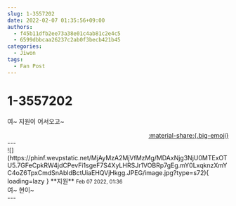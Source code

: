 ```yaml
---
slug: 1-3557202
date: 2022-02-07 01:35:56+09:00
authors:
  - f45b11dfb2ee73a38e01c4ab81c2e4c5
  - 6599dbbcaa26237c2ab0f3becb421b45
categories:
  - Jiwon
tags:
  - Fan Post
---
```


# 1-3557202

<div class="post-container" markdown="1">
<div class="content-container md-sidebar__scrollwrap" markdown="1">

여~ 지원이 어서오고~

</div>
</div>

<div style="text-align: right;" markdown="1">
<a href="https://weverse.io/fromis9/fanpost/1-3557202" style="text-align: right;">:material-share:{.big-emoji}</a>
</div>
---

<div class="comments-container md-sidebar__scrollwrap" markdown="1">
<div class="comment" markdown="1">
<div class='id-container' markdown="1">
![](https://phinf.wevpstatic.net/MjAyMzA2MjVfMzMg/MDAxNjg3NjU0MTExOTU5.7GFeCpkRW4jdCPevFi1sgeF7S4XyLHRSJr1VOBRp7gEg.mY0LxqknzXmYC4oZ6TpxCmdSnAbldBctUiaEHQVjHkgg.JPEG/image.jpg?type=s72){ loading=lazy }
**<span class="artist">지원</span>** <small>Feb 07 2022, 01:36</small><br>
</div>
<div class='comment-body' markdown="1">
여~ 현이~
</div>
</div>
</div>
---
